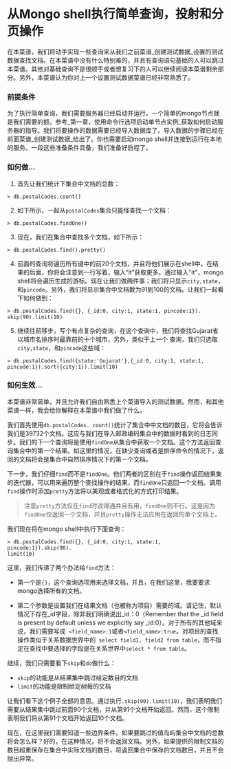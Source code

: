 # 从Mongo shell执行简单查询，投射和分页操作

在本菜谱，我们将动手实现一些查询来从我们之前菜谱_创建测试数据_设置的测试数据查找文档。在本菜谱中没有什么特别难的，并且有查询语句基础的人可以跳过本菜谱。其他对基础查询不是很顺手或者想复习下的人可以继续阅读本菜谱剩余部分。另外，本菜谱认为你对上一个设置测试数据菜谱已经非常熟悉了。


### 前提条件
为了执行简单查询，我们需要服务器已经启动并运行。一个简单的mongo节点就是我们需要的额。参考_第一章，使用命令行选项启动单节点实例_获取如何启动服务器的指导。我们将要操作的数据需要已经导入数据库了。导入数据的步骤已经在前面菜谱_创建测试数据_给出了。你也需要启动mongo shell并连接到运行在本地的服务。一段这些准备条件具备，我们准备好启程了。

### 如何做...
1. 首先让我们统计下集合中文档的总数：
```
> db.postalCodes.count()
```

2. 如下所示，一起从`postalCodes`集合只能怪查找一个文档：
```
> db.postalCodes.findOne()
```

3. 现在，我们在集合中查找多个文档，如下所示：
```
> db.postalCodes.find().pretty()
```

4. 前面的查询将遍历所有键中的前20个文档，并且将他们展示在shell中。在结果的后面，你将会注意到一行写着，输入“it”获取更多。通过输入"it"，mongo shell将会遍历生成的游标。现在让我们做两件事；我们将只显示`city,state`，和`pincode`。另外，我们将显示集合中文档数为91到100的文档。让我们一起看下如何做到：
```
> db.postalCodes.find({}, {_id:0, city:1, state:1, pincode:1}).
skip(90).limit(10)
```

5. 继续往前移步，写个有点复杂的查询，在这个查询中，我们将查找Gujarat省以城市名排序时最靠前的十个城市，另外，类似于上一个 查询，我们只选取`city,state`，和`pincode`这些域：
```
> db.postalCodes.find({state:'Gujarat'},{_id:0, city:1, state:1,
pincode:1}).sort({city:1}).limit(10)
```

### 如何生效...
本菜谱非常简单，并且允许我们自由熟悉上个菜谱导入的测试数据。然而，和其他菜谱一样，我会给你解释在本菜谱中我们做了什么。

我们首先使用`db.postalCodes.
count()`统计了集合中中文档的数目，它将会告诉我们是39732个文档。这应与我们在导入邮政编码集合中的数据时看到的日志同步。我们的下一个查询将是使用`findOne`从集合中获取一个文档。这个方法返回查询集合中的第一个结果。如这里的情况，在缺少查询或者是排序命令的情况下，返回的文档将会是集合中自然排序情况下的第一个文档。

下一步，我们仔细`find`而不是`findOne`。他们两者的区别在于`find`操作返回结果集的迭代器，可以用来遍历整个查找操作的结果，而`findOne`只返回一个文档。调用`find`操作时添加`pretty`方法将以美观或者格式化的方式打印结果。

> 注意`pretty`方法仅在`find`时说得通并且有用，`findOne`则不行。这是因为`findOne`仅返回一个文档，并且`pretty`操作无法应用在返回的单个文档上。

我们现在将在mongo shell中执行下面查询：
```
> db.postalCodes.find({}, {_id:0, city:1, state:1, pincode:1}).skip(90).
limit(10) 
```

这里，我们传递了两个办法给`find`方法：
+ 第一个是`{}`，这个查询选项用来选择文档，并且，在我们这里，我要要求mongo选择所有的文档。

+ 第二个参数是设置我们在结果文档（也被称为项目）需要的域。请记住，默认情况下存在_id字段，除非我们明确说出_id：0（Remember that the _id field is present by default unless we
explicitly say _id:0）。对于所有的其他域来说，我们需要写成` <field_name>:1`或者`<field_name>:true`。对项目的查找操作类似于关系数据世界中的` select
field1, field2 from table`，而不指定在查找中要选择的字段是在关系世界中`select * from table`。

继续，我们只需要看下`skip`和`do`做什么：
+ `skip`的功能是从结果集中跳过给定数目的文档
+ `limit`的功能是限制给定树莓的文档

让我们看下这个例子全部的意思。通过执行`.skip(90).limit(10)`，我们表明我们需要从结果集中跳过前面90个文档，并从第91个文档开始返回。然而，这个限制表明我们将从第91个文档开始返回10个文档。

现在，在这里我们需要知道一些边界条件。如果要跳过的值岛屿集合中文档的总数将会怎么样？好的，在这种情况，将不会返回文档。另外，如果提供的限制文档的数目超重保存在集合中实际文档的数目，将返回集合中保存的文档数目，并且不会抛出异常。